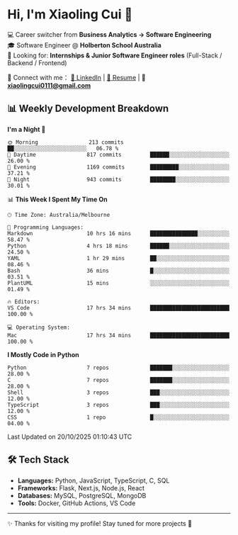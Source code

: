 # Hi, I'm Xiaoling Cui 👋

💻 Career switcher from **Business Analytics → Software Engineering**  
🎓 Software Engineer @ **Holberton School Australia**  
💼 Looking for: **Internships & Junior Software Engineer roles** (Full-Stack / Backend / Frontend)  

🔗 Connect with me：
[💼 LinkedIn](https://www.linkedin.com/in/xiaoling-cui-9b504a350/) | 
[📄 Resume](https://xl-c111.github.io/xiaoling-cui-resume/) | 
📧 **xiaolingcui0111@gmail.com**




## 📊 Weekly Development Breakdown  

<!--START_SECTION:waka-->
**I'm a Night 🦉** 

```text
🌞 Morning                213 commits         ██░░░░░░░░░░░░░░░░░░░░░░░   06.78 % 
🌆 Daytime                817 commits         ██████░░░░░░░░░░░░░░░░░░░   26.00 % 
🌃 Evening                1169 commits        █████████░░░░░░░░░░░░░░░░   37.21 % 
🌙 Night                  943 commits         ████████░░░░░░░░░░░░░░░░░   30.01 % 
```


📊 **This Week I Spent My Time On** 

```text
🕑︎ Time Zone: Australia/Melbourne

💬 Programming Languages: 
Markdown                 10 hrs 16 mins      ███████████████░░░░░░░░░░   58.47 % 
Python                   4 hrs 18 mins       ██████░░░░░░░░░░░░░░░░░░░   24.50 % 
YAML                     1 hr 29 mins        ██░░░░░░░░░░░░░░░░░░░░░░░   08.46 % 
Bash                     36 mins             █░░░░░░░░░░░░░░░░░░░░░░░░   03.51 % 
PlantUML                 15 mins             ░░░░░░░░░░░░░░░░░░░░░░░░░   01.49 % 

🔥 Editors: 
VS Code                  17 hrs 34 mins      █████████████████████████   100.00 % 

💻 Operating System: 
Mac                      17 hrs 34 mins      █████████████████████████   100.00 % 
```

**I Mostly Code in Python** 

```text
Python                   7 repos             ███████░░░░░░░░░░░░░░░░░░   28.00 % 
C                        7 repos             ███████░░░░░░░░░░░░░░░░░░   28.00 % 
Shell                    3 repos             ███░░░░░░░░░░░░░░░░░░░░░░   12.00 % 
TypeScript               3 repos             ███░░░░░░░░░░░░░░░░░░░░░░   12.00 % 
CSS                      1 repo              █░░░░░░░░░░░░░░░░░░░░░░░░   04.00 % 
```




 Last Updated on 20/10/2025 01:10:43 UTC
<!--END_SECTION:waka-->


## 🛠️ Tech Stack

- **Languages:** Python, JavaScript, TypeScript, C, SQL  
- **Frameworks:** Flask, Next.js, Node.js, React  
- **Databases:** MySQL, PostgreSQL, MongoDB  
- **Tools:** Docker, GitHub Actions, VS Code  

---

✨ Thanks for visiting my profile! Stay tuned for more projects 🚀
